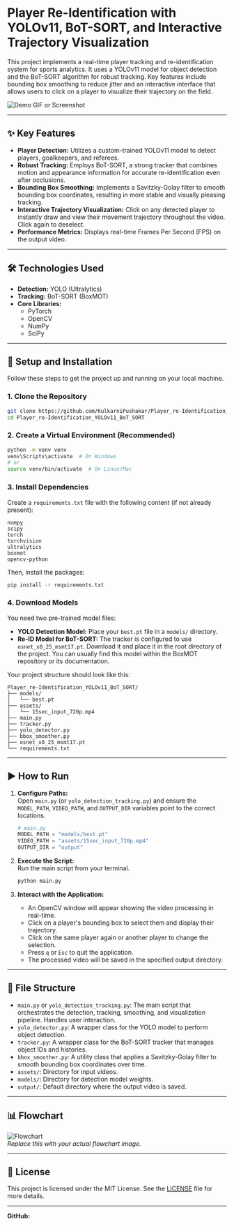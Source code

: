 # Player Re-Identification with YOLOv11, BoT-SORT, and Interactive Trajectory Visualization

This project implements a real-time player tracking and re-identification system for sports analytics. It uses a YOLOv11 model for object detection and the BoT-SORT algorithm for robust tracking. Key features include bounding box smoothing to reduce jitter and an interactive interface that allows users to click on a player to visualize their trajectory on the field.

![Demo GIF or Screenshot](assets/demo.gif) <!-- Replace with your actual demo image or GIF -->

---

## ✨ Key Features

- **Player Detection:** Utilizes a custom-trained YOLOv11 model to detect players, goalkeepers, and referees.
- **Robust Tracking:** Employs BoT-SORT, a strong tracker that combines motion and appearance information for accurate re-identification even after occlusions.
- **Bounding Box Smoothing:** Implements a Savitzky-Golay filter to smooth bounding box coordinates, resulting in more stable and visually pleasing tracking.
- **Interactive Trajectory Visualization:** Click on any detected player to instantly draw and view their movement trajectory throughout the video. Click again to deselect.
- **Performance Metrics:** Displays real-time Frames Per Second (FPS) on the output video.

---

## 🛠️ Technologies Used

- **Detection:** YOLO (Ultralytics)
- **Tracking:** BoT-SORT (BoxMOT)
- **Core Libraries:**  
  - PyTorch  
  - OpenCV  
  - NumPy  
  - SciPy  

---

## 🚀 Setup and Installation

Follow these steps to get the project up and running on your local machine.

### 1. Clone the Repository

```sh
git clone https://github.com/KulkarniPushakar/Player_re-Identification_YOLOv11_BoT_SORT.git
cd Player_re-Identification_YOLOv11_BoT_SORT
```

### 2. Create a Virtual Environment (Recommended)

```sh
python -m venv venv
venv\Scripts\activate  # On Windows
# or
source venv/bin/activate  # On Linux/Mac
```

### 3. Install Dependencies

Create a `requirements.txt` file with the following content (if not already present):

```
numpy
scipy
torch
torchvision
ultralytics
boxmot
opencv-python
```

Then, install the packages:

```sh
pip install -r requirements.txt
```

### 4. Download Models

You need two pre-trained model files:

- **YOLO Detection Model:** Place your `best.pt` file in a `models/` directory.
- **Re-ID Model for BoT-SORT:** The tracker is configured to use `osnet_x0_25_msmt17.pt`. Download it and place it in the root directory of the project. You can usually find this model within the BoxMOT repository or its documentation.

Your project structure should look like this:

```
Player_re-Identification_YOLOv11_BoT_SORT/
├── models/
│   └── best.pt
├── assets/
│   └── 15sec_input_720p.mp4
├── main.py
├── tracker.py
├── yolo_detector.py
├── bbox_smoother.py
├── osnet_x0_25_msmt17.pt
└── requirements.txt
```

---

## ▶️ How to Run

1. **Configure Paths:**  
   Open `main.py` (or `yolo_detection_tracking.py`) and ensure the `MODEL_PATH`, `VIDEO_PATH`, and `OUTPUT_DIR` variables point to the correct locations.

   ```python
   # main.py
   MODEL_PATH = "models/best.pt"
   VIDEO_PATH = "assets/15sec_input_720p.mp4"
   OUTPUT_DIR = "output"
   ```

2. **Execute the Script:**  
   Run the main script from your terminal.

   ```sh
   python main.py
   ```

3. **Interact with the Application:**

   - An OpenCV window will appear showing the video processing in real-time.
   - Click on a player's bounding box to select them and display their trajectory.
   - Click on the same player again or another player to change the selection.
   - Press `q` or `Esc` to quit the application.
   - The processed video will be saved in the specified output directory.

---

## 📂 File Structure

- `main.py` or `yolo_detection_tracking.py`: The main script that orchestrates the detection, tracking, smoothing, and visualization pipeline. Handles user interaction.
- `yolo_detector.py`: A wrapper class for the YOLO model to perform object detection.
- `tracker.py`: A wrapper class for the BoT-SORT tracker that manages object IDs and histories.
- `bbox_smoother.py`: A utility class that applies a Savitzky-Golay filter to smooth bounding box coordinates over time.
- `assets/`: Directory for input videos.
- `models/`: Directory for detection model weights.
- `output/`: Default directory where the output video is saved.

---

## 📊 Flowchart

![Flowchart](assets/flowchart.png)  
*Replace this with your actual flowchart image.*

---

## 📜 License

This project is licensed under the MIT License. See the [LICENSE](LICENSE) file for more details.

---

**GitHub:**
